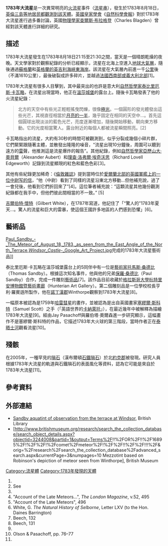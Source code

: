 **1783年大流星**是一次異常明亮的[火流星](../Page/火流星.md "wikilink")事件（[流星串](../Page/流星串.md "wikilink")），發生於1783年8月18日，[英倫三島等地居民都觀測到該](https://zh.wikipedia.org/wiki/英倫三島 "wikilink")[天體](../Page/天體.md "wikilink")。[英國皇家學會](https://zh.wikipedia.org/wiki/英國皇家學會 "wikilink")《[自然科學會報](https://zh.wikipedia.org/wiki/自然科學會報 "wikilink")》對於1783年大流星進行過多番討論，英國[物理學家](https://zh.wikipedia.org/wiki/物理學家 "wikilink")[查爾斯·布拉格登](https://zh.wikipedia.org/wiki/查爾斯·布拉格登 "wikilink")（Charles Blagden）曾經對該天體進行詳細的研究。

## 描述

1783年大流星發生在1783年8月18日21:15至21:30之間，當天是一個晴朗乾燥的夜晚。天文學家對於觀察紀錄的分析已經顯示，流星在北海上空進入[地球](../Page/地球.md "wikilink")[大氣層](https://zh.wikipedia.org/wiki/大氣層 "wikilink")，隨後通過[蘇格蘭](../Page/蘇格蘭.md "wikilink")和[英格蘭的](https://zh.wikipedia.org/wiki/英格蘭 "wikilink")[英吉利海峽東海岸](https://zh.wikipedia.org/wiki/英吉利海峽 "wikilink")。該流星在大氣層內前進一千[公里](../Page/公里.md "wikilink")後（不滿1610公里），最後破裂成許多碎片，並越過[法國西南部或](https://zh.wikipedia.org/wiki/法國 "wikilink")[義大利北部](https://zh.wikipedia.org/wiki/義大利 "wikilink")\[1\]。

1783年大流星有很多人目擊到，其中最突出的也許是意大利[自然哲學家](https://zh.wikipedia.org/wiki/自然哲學 "wikilink")[泰比里厄斯·卡瓦略](https://zh.wikipedia.org/wiki/泰比里厄斯·卡瓦略 "wikilink")，在流星出現當時，他正在[溫莎城堡](../Page/溫莎城堡.md "wikilink")的露台上。隨後卡瓦略發表了他的火流星紀錄：

> 北方的天空中有些光正輕輕搖曳閃爍，很像[極光](https://zh.wikipedia.org/wiki/極光 "wikilink")。一個圓形的發光體發出這些光芒，其視直徑相當於[月亮的一半](https://zh.wikipedia.org/wiki/月亮 "wikilink")，幾乎固定在相同的天空中...。首先這個圓球出現淡淡的藍色光芒，亮度逐漸增加，隨後開始移動，朝向東方移動。它的光度相當驚人。露台附近的每個人都被流星瞬間照亮。\[2\]

卡瓦略指出的流星，大約有30秒的時間可被觀測到，似乎分裂成幾個小碎片群，它們緊緊跟隨著主體，並散發出隆隆的噪音，“流星出現10分鐘後，周圍可以聽到遠方的[雷](../Page/雷.md "wikilink")聲，他推測這是流星爆炸的報告”。其他紀錄，例如[自然哲學家](https://zh.wikipedia.org/wiki/自然哲學 "wikilink")[亞歷山大·奧貝爾](https://zh.wikipedia.org/wiki/亞歷山大·奧貝爾 "wikilink")（Alexander Aubert）和[理查·洛弗爾·埃奇沃思](https://zh.wikipedia.org/wiki/理查·洛弗爾·埃奇沃思 "wikilink")（Richard Lovell Edgeworth）記錄到流星顯現的紅色和藍色色彩\[3\]。

其他有些紀錄更加稀奇：《[倫敦雜誌](https://zh.wikipedia.org/wiki/倫敦雜誌 "wikilink")》提到當時位於[愛爾蘭北部的](https://zh.wikipedia.org/wiki/愛爾蘭 "wikilink")[英國](https://zh.wikipedia.org/wiki/英國 "wikilink")[軍艦上的一位中尉写的信](https://zh.wikipedia.org/wiki/軍艦 "wikilink")，“他（中尉）看到了同樣的流星沿東北方移動...但他補充說，過了一會兒後，他看到它們折回來了”\[4\]。這位筆者補充說：“這顆流星其他幾份觀測紀錄都在我手中，但他們彼此間相當的不一致。” \[5\]

[吉爾伯特·懷特](https://zh.wikipedia.org/wiki/吉爾伯特·懷特 "wikilink")（Gilbert White），在1787年寫道，他記住了「“驚人的”1783年夏天...。驚人的流星和巨大的雷暴，使這個王國許多地區的人們感到恐懼」\[6\]。

## 藝術品

[Paul_Sandby_-_The_Meteor_of_August_18,_1783,_as_seen_from_the_East_Angle_of_the_North_Terrace,_Windsor_Castle_-_Google_Art_Project.jpg](https://zh.wikipedia.org/wiki/File:Paul_Sandby_-_The_Meteor_of_August_18,_1783,_as_seen_from_the_East_Angle_of_the_North_Terrace,_Windsor_Castle_-_Google_Art_Project.jpg "fig:Paul_Sandby_-_The_Meteor_of_August_18,_1783,_as_seen_from_the_East_Angle_of_the_North_Terrace,_Windsor_Castle_-_Google_Art_Project.jpg")完成的1783年大流星藝術品\]\]

泰比里厄斯·卡瓦略在溫莎城堡露台上的5同伴中有一位是[藝術家](https://zh.wikipedia.org/wiki/藝術家 "wikilink")[托馬斯·桑德比](https://zh.wikipedia.org/wiki/托馬斯·桑德比 "wikilink")（Thomas Sandby）。根據這次知名事件，他與他的兄弟[保羅·桑德比](../Page/保羅·桑德比.md "wikilink")（Paul Sandby）合作，完成一件雕刻[藝術品](https://zh.wikipedia.org/wiki/藝術品 "wikilink")\[7\]。該作品目前收藏於[格拉斯哥大學](../Page/格拉斯哥大學.md "wikilink")[杭特里安博物館暨藝術畫廊](https://zh.wikipedia.org/wiki/杭特里安博物館暨藝術畫廊 "wikilink")（Hunterian Art Gallery）。第二個雕刻品是一位學校校長亨利·羅賓遜所製作，他在[諾丁漢郡](../Page/諾丁漢郡.md "wikilink")Winthorpe觀察到1783年大流星\[8\]。

一幅原本被認為是1759年[哈雷彗星](../Page/哈雷彗星.md "wikilink")的畫作，並被認為是出自英國畫家[塞繆爾·斯科特](https://zh.wikipedia.org/wiki/塞繆爾·斯科特 "wikilink")（Samuel Scott）之手（「英語世界的[卡納萊托](https://zh.wikipedia.org/wiki/卡納萊托 "wikilink")」），在最近幾年中被解釋為描繪1783年大流星\[9\]。經由Jay Pasachoff與羅伯塔·奧爾森進一步研究顯示，這幅畫作不是塞繆爾·斯科特的作品，它描述1783年大火球的第三階段，當時作者正在[泰晤士河](../Page/泰晤士河.md "wikilink")觀看流星\[10\]。

## 殘骸

在2005年，一種罕見的[隕石](../Page/隕石.md "wikilink")（漢布爾頓[石鐵隕石](../Page/石鐵隕石.md "wikilink")）於北[約克郡](../Page/約克郡.md "wikilink")被發現。研究人員根據1783年大流星的軌道與石鐵隕石的表面風化等資料，認為它可能是來自於1783年大流星\[11\]。

## 參考資料

## 外部連結

  - [Sandby aquatint of observation from the terrace at Windsor](http://www.bl.uk/onlinegallery/onlineex/kinggeorge/t/largeimage77751.html), British Library
  - \[<http://www.britishmuseum.org/research/search_the_collection_database/search_object_details.aspx?objectid=3244008&partid=1&output=Terms%2F>\!\!%2FOR%2F\!\!%2F16895%2F\!%2F%2F\!%2Fcomet%2Fmeteor%2F\!%2F%2F\!\!%2F%2F\!\!\!%2F\&orig=%2Fresearch%2Fsearch_the_collection_database%2Fadvanced_search.aspx\&currentPage=3\&numpages=10 Mezzotint based on Robinson's depiction of meteor seen from Winthorpe\], British Museum

[Category:流星體](https://zh.wikipedia.org/wiki/Category:流星體 "wikilink") [Category:1783年發現的天體](https://zh.wikipedia.org/wiki/Category:1783年發現的天體 "wikilink")

1.
2.  See
3.
4.  "Account of the Late Meteors...", *The London Magazine*, v.52, 495
5.  "Account of the Late Meteors", 496
6.  White, G. *The Natural History of Selborne*, Letter LXV (to the Hon. Daines Barrington)
7.  Beech, 132
8.  Beech, 131
9.
10. Olson & Pasachoff, pp. 76–77
11.